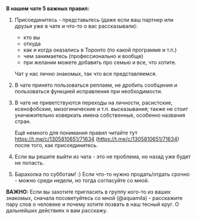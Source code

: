 __В нашем чате 5 важных правил:__

1. Присоединитесь - представьтесь (даже если ваш партнер или друзья уже в чате и что-то о вас рассказывали):
    - кто вы  
    - откуда  
    - как и когда оказались в Торонто (по какой программе и т.п.)  
    - чем занимаетесь (профессионально и вообще)  
    - при желании можете добавить про семью и все, что хотите.<br>

    Чат у нас лично знакомых, так что все представляемся.<br>

2. В чате принято пользоваться реплаем, не дробить сообщения и пользоваться функцией исправления при необходимости. 

3. В чате не приветствуются переходы на личности, расистские, ксенофобские, мизогинические и т.п. высказывания; также не стоит уничижительно коверкать имена собственные, особенно названия стран.  

    Ещё немного для понимания правил читайте тут https://t.me/c/1305810651/71634 (https://t.me/c/1305810651/71634) после того, как присоединитесь.<br>

4. Если вы решите выйти из чата - это не проблема, но назад уже будет не попасть.

5. Барахолка по субботам! :) Если что-то нужно продать/отдать срочно - можно среди недели, но тогда согласуйте со мной.

__ВАЖНО:__ Если вы захотите пригласить в группу кого-то из ваших знакомых, сначала посоветуйтесь со мной (@aquamila) - расскажите пару слов о человеке и почему хотите позвать в наш тесный круг. О дальнейших действиях я вам расскажу.
